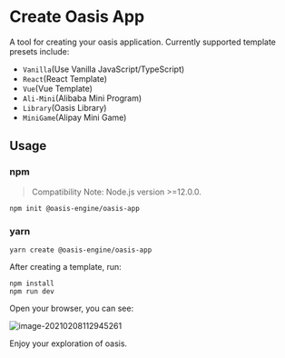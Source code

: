 # Create Oasis App

A tool for creating your oasis application. Currently supported template presets include:

- `Vanilla`(Use Vanilla JavaScript/TypeScript)
- `React`(React Template)
- `Vue`(Vue Template)
- `Ali-Mini`(Alibaba Mini Program)
- `Library`(Oasis Library)
- `MiniGame`(Alipay Mini Game)

## Usage

### npm

> Compatibility Note: Node.js version >=12.0.0.

```shell
npm init @oasis-engine/oasis-app
```

### yarn

```shell
yarn create @oasis-engine/oasis-app
```

After creating a template, run:

```shell
npm install
npm run dev
```

Open your browser, you can see:

![image-20210208112945261](https://gw.alipayobjects.com/zos/OasisHub/3dfda7c5-7c65-4976-bc56-6d1f47592a31/image-20210208112945261.png)

Enjoy your exploration of oasis.

